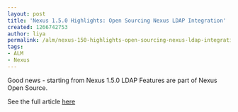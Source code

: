 ```yaml
---
layout: post
title: 'Nexus 1.5.0 Highlights: Open Sourcing Nexus LDAP Integration'
created: 1266742753
author: liya
permalink: /alm/nexus-150-highlights-open-sourcing-nexus-ldap-integration
tags:
- ALM
- Nexus
---
```

<p>Good news - starting from Nexus 1.5.0 LDAP Features are part of Nexus Open Source.</p>
<p>See the full article <a href="http://www.sonatype.com/people/2010/01/nexus-1-5-0-highlights-open-sourcing-nexus-ldap-integration/?utm_source=feedburner&amp;utm_medium=feed&amp;utm_campaign=Feed%3A+sonatype+%28Sonatype+Blogs%29&amp;utm_content=Google+Reader">here</a></p>

